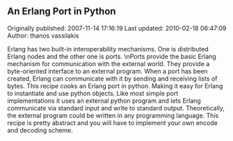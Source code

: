 ## An Erlang Port in Python

Originally published: 2007-11-14 17:16:19
Last updated: 2010-02-18 06:47:09
Author: thanos vassilakis

Erlang has  two built-in interoperability mechanisms. One is distributed Erlang nodes and the other one is ports.\nPorts provide the basic Erlang mechanism for communication with the external world. They provide a byte-oriented interface to an external program. When a port has been created, Erlang can communicate with it by sending and receiving lists of bytes.  This recipe cooks an Erlang port in python. Making it easy for Erlang to instantiate and use python objects. Like most simple port implementations it uses an external python program and lets Erlang communicate via standard input and write to standard output. Theoretically, the external program could be written in any programming language. This recipe is pretty abstract and you will have to implement your own encode and decoding scheme.